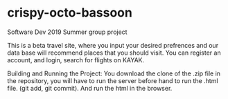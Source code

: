 # crispy-octo-bassoon
Software Dev 2019 Summer group project

This is a beta travel site, where you input your desired prefrences and our data base will recommend places that you should visit.
You can register an account, and login, search for flights on KAYAK.

Building and Running the Project:
You download the clone of the .zip file in the repository, you will have to run the server before hand to run the .html file. (git add, git commit). And run the html in the browser. 
